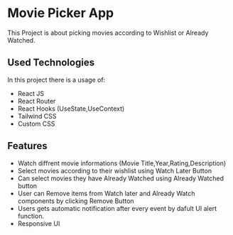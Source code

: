 # Movie Picker App

This Project is about picking movies according to Wishlist or Already Watched.

## Used Technologies

In this project there is a usage of:
- React JS
- React Router
- React Hooks (UseState,UseContext)
- Tailwind CSS
- Custom CSS

## Features 
- Watch diffrent movie informations (Movie Title,Year,Rating,Description)
- Select movies according to their wishlist using Watch Later Button
- Can select movies they have Already Watched using Already Watched button
- User can Remove items from Watch later and Already Watch components by clicking Remove Button
- Users gets automatic notification after every event by dafult UI alert function.
- Responsive UI


